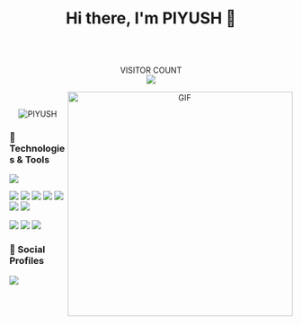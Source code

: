 <h1 align="center">Hi there, I'm PIYUSH 👋</h1>
<br/>
<br/>
<p align="center"> 
  VISITOR COUNT <br />
  <img src="https://profile-counter.glitch.me/antiXlive/count.svg" />
</p>
<p align="center">  
  <img align="right" alt="GIF" height="400px" src="https://octodex.github.com/images/daftpunktocat-thomas.gif" /><br>
</p>
<p align="center">
  <img src="https://github-readme-stats-five-lyart.vercel.app/api?username=antiXlive&show_icons=true" alt="PIYUSH" />
</p>
<h3>🔧 Technologies & Tools</h3>
<p>
  <img src="https://img.shields.io/badge/OS-Linux-informational?style=flat&logo=linux&logoColor=white&color=2bbc8a" />
</p>
<p>
<img src="https://img.shields.io/badge/Code-C-informational?style=flat&logo=c&logoColor=white&color=2bbc8a" />
<img src="https://img.shields.io/badge/Code-C++-informational?style=flat&logo=c%2B%2B&logoColor=white&color=2bbc8a" />
<img src="https://img.shields.io/badge/Code-JavaScript-informational?style=flat&logo=javascript&logoColor=white&color=2bbc8a" />
<img src="https://img.shields.io/badge/Code-Java-informational?style=flat&logo=java&logoColor=white&color=2bbc8a" />
<img src="https://img.shields.io/badge/Code-Php-informational?style=flat&logo=php&logoColor=white&color=2bbc8a" />
<img src="https://img.shields.io/badge/Code-HTML5-informational?style=flat&logo=html5&logoColor=white&color=2bbc8a" />
<img src="https://img.shields.io/badge/Code-CSS3-informational?style=flat&logo=css3&logoColor=white&color=2bbc8a">
</p>
<p>
<img src="https://img.shields.io/badge/Shell-Bash-informational?style=flat&logo=gnu-bash&logoColor=white&color=2bbc8a">
<img src="https://img.shields.io/badge/Tools-PostgreSQL-informational?style=flat&logo=postgresql&logoColor=white&color=2bbc8a">
<img src="https://img.shields.io/badge/Tools-MySql-informational?style=flat&logo=mysql&logoColor=white&color=2bbc8a">
</p>
<h3>👤 Social Profiles</h3>
<a href="https://www.linkedin.com/in/piyush-kumar-0b286317a/">
  <img src="https://img.shields.io/badge/LinkedIn-Profile-informational?style=flat&logo=linkedin&logoColor=white&color=2bbc8a"/>
</a>




<!--
(https://github.com/anuraghazra/github-readme-stats)
**antiXlive/antiXlive** is a ✨ _special_ ✨ repository because its `README.md` (this file) appears on your GitHub profile.

Here are some ideas to get you started:

- 🔭 I’m currently working on ...
- 🌱 I’m currently learning ...
- 👯 I’m looking to collaborate on ...
- 🤔 I’m looking for help with ...
- 💬 Ask me about ...
- 📫 How to reach me: ...
- 😄 Pronouns: ...
- ⚡ Fun fact: ...
-->
